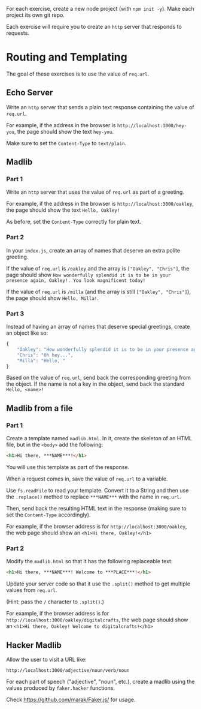 
For each exercise, create a new node project (with `npm init -y`).
Make each project its own git repo.

Each exercise will require you to create an `http` server that responds to requests.

# Routing and Templating

The goal of these exercises is to use the value of `req.url`.

## Echo Server

Write an `http` server that sends a plain text response containing the value of `req.url`.

For example, if the address in the browser is `http://localhost:3000/hey-you`, the page should show the text `hey-you`.

Make sure to set the `Content-Type` to `text/plain`.

## Madlib

### Part 1

Write an `http` server that uses the value of `req.url` as part of a greeting.

For example, if the address in the browser is `http://localhost:3000/oakley`, the page should show the text `Hello, Oakley!`

As before, set the `Content-Type` correctly for plain text.

### Part 2

In your `index.js`, create an array of names that deserve an extra polite greeting.

If the value of `req.url` is `/oakley` and the array is `["Oakley", "Chris"]`, the page should show `How wonderfully splendid it is to be in your presence again, Oakley!. You look magnificent today!`

If the value of `req.url` is `/milla` (and the array is still `["Oakley", "Chris"]`), the page should show `Hello, Milla!`.

### Part 3

Instead of having an array of names that deserve special greetings, create an object like so:

```js
{
    "Oakley": "How wonderfully splendid it is to be in your presence again!",
    "Chris": "Oh hey...",
    "Milla": "Hello, "
}
```

Based on the value of `req.url`, send back the corresponding greeting from the object. If the name is not a key in the object, send back the standard `Hello, <name>!`





## Madlib from a file

### Part 1

Create a template named `madlib.html`. In it, create the skeleton of an HTML file, but in the `<body>` add the following:

```html
<h1>Hi there, ***NAME***!</h1>
```

You will use this template as part of the response.

When a request comes in, save the value of `req.url` to a variable.

Use `fs.readFile` to read your template. Convert it to a String and then use the `.replace()` method to replace `***NAME***` with the name in `req.url`.

Then, send back the resulting HTML text in the response (making sure to set the `Content-Type` accordingly).

For example, if the browser address is for `http://localhost:3000/oakley`, the web page should show an `<h1>Hi there, Oakley!</h1>`

### Part 2

Modify the `madlib.html` so that it has the following replaceable text:

```html
<h1>Hi there, ***NAME***! Welcome to ***PLACE***!</h1>
```

Update your server code so that it use the `.split()` method to get multiple values from `req.url`.

(Hint: pass the `/` character to `.split()`.)

For example, if the browser address is for `http://localhost:3000/oakley/digitalcrafts`, the web page should show an `<h1>Hi there, Oakley! Welcome to digitalcrafts!</h1>`

## Hacker Madlib

Allow the user to visit a URL like:

```
http://localhost:3000/adjective/noun/verb/noun
```

For each part of speech ("adjective", "noun", etc.), create a madlib using the values produced by `faker.hacker` functions.

Check https://github.com/marak/Faker.js/ for usage.

